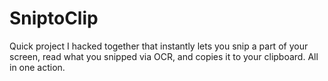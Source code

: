 # SniptoClip
Quick project I hacked together that instantly lets you snip a part of your screen, read what you snipped via OCR, and copies it to your clipboard. All in one action.
